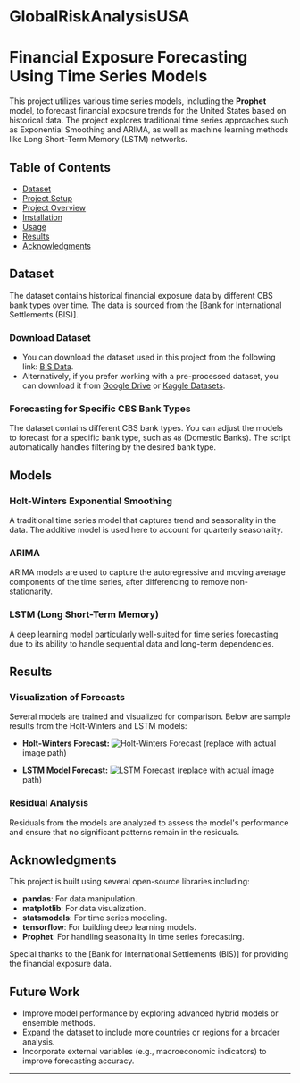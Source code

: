 # GlobalRiskAnalysisUSA
# Financial Exposure Forecasting Using Time Series Models

This project utilizes various time series models, including the **Prophet** model, to forecast financial exposure trends for the United States based on historical data. The project explores traditional time series approaches such as Exponential Smoothing and ARIMA, as well as machine learning methods like Long Short-Term Memory (LSTM) networks.

## Table of Contents
- [Dataset](#dataset)
- [Project Setup](#project-setup)
- [Project Overview](#project-overview)
- [Installation](#installation)
- [Usage](#usage)
- [Results](#results)
- [Acknowledgments](#acknowledgments)

## Dataset

The dataset contains historical financial exposure data by different CBS bank types over time. The data is sourced from the [Bank for International Settlements (BIS)].

### Download Dataset

- You can download the dataset used in this project from the following link: [BIS Data](https://www.bis.org/statistics/credstat.htm).
- Alternatively, if you prefer working with a pre-processed dataset, you can download it from [Google Drive](https://drive.google.com/your-dataset-link) or [Kaggle Datasets](https://www.kaggle.com/your-dataset-link).




### Forecasting for Specific CBS Bank Types

The dataset contains different CBS bank types. You can adjust the models to forecast for a specific bank type, such as `4B` (Domestic Banks). The script automatically handles filtering by the desired bank type.

## Models

### Holt-Winters Exponential Smoothing

A traditional time series model that captures trend and seasonality in the data. The additive model is used here to account for quarterly seasonality.

### ARIMA

ARIMA models are used to capture the autoregressive and moving average components of the time series, after differencing to remove non-stationarity.

### LSTM (Long Short-Term Memory)

A deep learning model particularly well-suited for time series forecasting due to its ability to handle sequential data and long-term dependencies.

## Results

### Visualization of Forecasts

Several models are trained and visualized for comparison. Below are sample results from the Holt-Winters and LSTM models:

- **Holt-Winters Forecast:**
  ![Holt-Winters Forecast](results/hw_forecast.png) (replace with actual image path)
  
- **LSTM Model Forecast:**
  ![LSTM Forecast](results/lstm_forecast.png) (replace with actual image path)

### Residual Analysis

Residuals from the models are analyzed to assess the model's performance and ensure that no significant patterns remain in the residuals.

## Acknowledgments

This project is built using several open-source libraries including:
- **pandas**: For data manipulation.
- **matplotlib**: For data visualization.
- **statsmodels**: For time series modeling.
- **tensorflow**: For building deep learning models.
- **Prophet**: For handling seasonality in time series forecasting.

Special thanks to the [Bank for International Settlements (BIS)] for providing the financial exposure data.

## Future Work

- Improve model performance by exploring advanced hybrid models or ensemble methods.
- Expand the dataset to include more countries or regions for a broader analysis.
- Incorporate external variables (e.g., macroeconomic indicators) to improve forecasting accuracy.



---
